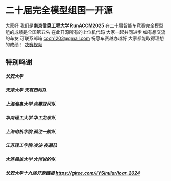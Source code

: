 # 二十届完全模型组国一开源
大家好 我们是**南京信息工程大学 RunACCM2025**
在二十届智能车竞赛完全模型组的成绩是全国第五名
在此开源所有的上位机代码
大家一起共同进步
如有想交流的车友 可联系邮箱 ccch1203@gmail.com
祝愿车赛越办越好 大家都能取得理想的成绩！
[决赛视频](https://www.bilibili.com/video/BV1rqegzqEai/?spm_id_from=333.1387.homepage.video_card.click)

## 特别鸣谢
##### 长安大学
##### 天津大学      天有四时队
##### 上海海事大学  赤霄驭风队
##### 华南理工大学  华工龙泉队
##### 上海电机学院  孤注一航队
##### 江苏理工学院  凌波·夜幕队
##### 大连民族大学  大佬说的队
##### 长安大学十九届开源链接 https://gitee.com/JYSimilar/icar_2024